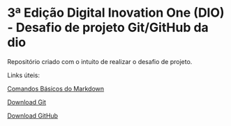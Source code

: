 # 3ª Edição Digital Inovation One (DIO) - Desafio de projeto Git/GitHub da dio

Repositório criado com o intuito de realizar o desafio de projeto.

 Links úteis:
 
[Comandos Básicos do Markdown](https://www.markdownguide.org/basic-syntax/)

[Download Git](https://git-scm.com/downloads)

[Download GitHub](https://desktop.github.com/)



